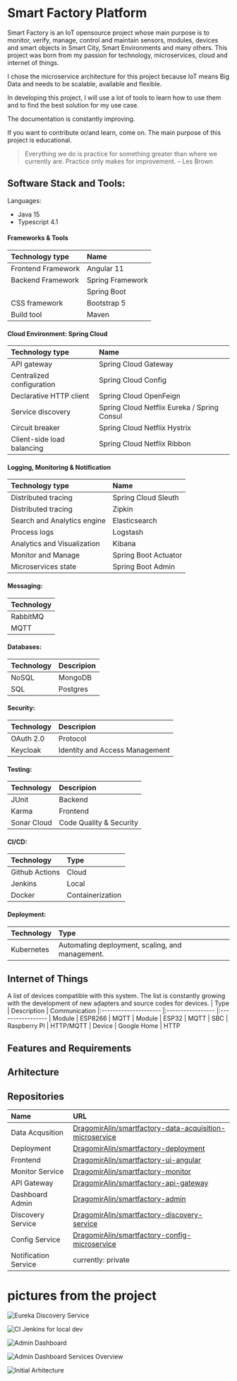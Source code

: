 # Smart Factory Platform
Smart Factory is an IoT opensource project whose main purpose is to monitor, verify, manage, control and maintain sensors, modules, devices and smart objects in Smart City, Smart Environments and many others. This project was born from my passion for technology, microservices, cloud and internet of things.

I chose the microservice architecture for this project because IoT means Big Data and needs to be scalable, available and flexible.

In developing this project, I will use a lot of tools to learn how to use them and to find the best solution for my use case.

The documentation is constantly improving.

If you want to contribute or/and learn, come on. The main purpose of this project is educational.
> Everything we do is practice for something greater than where we currently are.  Practice only makes for improvement.  – Les Brown

## Software Stack and Tools:
Languages:
<ul>
<li>Java 15</li>
<li>Typescript 4.1</li>
</ul>

#### Frameworks & Tools
| Technology type  | Name  |
|:--------------------- |:----------------- |
| Frontend Framework | Angular 11
| Backend Framework | Spring Framework
| | Spring Boot
| CSS framework | Bootstrap 5
| Build tool | Maven 

#### Cloud Environment: Spring Cloud
| Technology type  | Name  |
|:--------------------- |:----------------- |
| API gateway |  Spring Cloud Gateway
| Centralized configuration | Spring Cloud Config
| Declarative HTTP client | Spring Cloud OpenFeign
| Service discovery | 	Spring Cloud Netflix Eureka / Spring Consul
| Circuit breaker | Spring Cloud Netflix Hystrix
| Client-side load balancing  | Spring Cloud Netflix Ribbon

#### Logging, Monitoring & Notification
| Technology type  | Name  |
|:--------------------- |:----------------- |
| Distributed tracing | Spring Cloud Sleuth
| Distributed tracing  | Zipkin
| Search and Analytics engine | Elasticsearch
| Process logs | Logstash
| Analytics and Visualization | Kibana
| Monitor and Manage | Spring Boot Actuator
| Microservices state | Spring Boot Admin

#### Messaging:
| Technology 
|:--------------------- 
| RabbitMQ | 
| MQTT | 

#### Databases:
| Technology | Descripion  |
|:---------------------|:---------------------  
| NoSQL | MongoDB
| SQL | Postgres

#### Security: 
| Technology  | Descripion  |
|:--------------------- |:----------------- |
| OAuth 2.0 |  Protocol
| Keycloak |  Identity and Access Management

#### Testing:
| Technology | Descripion  |
|:--------------------- |:----------------- |
| JUnit |  Backend
| Karma  |  Frontend
| Sonar Cloud | Code Quality & Security

#### CI/CD:
| Technology  | Type  |
|:--------------------- |:----------------- |
| Github Actions |  Cloud
| Jenkins |  Local
| Docker | Containerization

#### Deployment:
| Technology  | Type  |
|:--------------------- |:----------------- |
| Kubernetes | Automating deployment, scaling, and management.

## Internet of Things
A list of devices compatible with this system. The list is constantly growing with the development of new adapters and source codes for devices.
| Type  | Description  | Communication
|:--------------------- |:----------------- |:----------------- 
| Module |  ESP8266 | MQTT
| Module |  ESP32 | MQTT
| SBC | Raspberry PI | HTTP/MQTT
| Device | Google Home | HTTP

## Features and Requirements

## Arhitecture

## Repositories
| Name  | URL
|:--------------------- |:----------------- 
| Data Acqusition | [DragomirAlin/smartfactory-data-acquisition-microservice](https://github.com/DragomirAlin/smartfactory-data-acquisition-microservice)
| Deployment | [DragomirAlin/smartfactory-deployment](https://github.com/DragomirAlin/smartfactory-deployment)
| Frontend | [DragomirAlin/smartfactory-ui-angular](https://github.com/DragomirAlin/smartfactory-ui-angular)
| Monitor Service | [DragomirAlin/smartfactory-monitor](https://github.com/DragomirAlin/smartfactory-monitor)
| API Gateway | [DragomirAlin/smartfactory-api-gateway](https://github.com/DragomirAlin/smartfactory-api-gateway)
| Dashboard Admin | [DragomirAlin/smartfactory-admin](https://github.com/DragomirAlin/smartfactory-admin)
| Discovery Service | [DragomirAlin/smartfactory-discovery-service](https://github.com/DragomirAlin/smartfactory-discovery-service)
| Config Service | [DragomirAlin/smartfactory-config-microservice](https://github.com/DragomirAlin/smartfactory-config-microservice)
| Notification Service | currently: private


# pictures from the project

![Eureka Discovery Service](images/discovery.png)

![CI Jenkins for local dev](images/jenkins.png)

![Admin Dashboard](images/admin.png)

![Admin Dashboard Services Overview](images/admin-2.png)

![Initial Arhitecture](images/SmartFactory-Arhitecture-v1.0.0.png)
